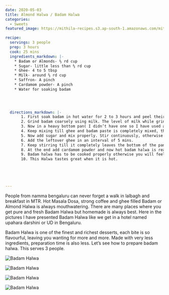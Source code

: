 ```yaml
---
date: 2020-05-03
title: Almond Halwa / Badam Halwa  
categories:
  - Sweets
featured_image: https://mithila-recipes.s3.ap-south-1.amazonaws.com/mithilaas_pics/badam_halwa/Badam_Halwa_small_8.jpg

recipe:
  servings: 3 people
  prep: 3 hours 
  cook: 25 mins 
  ingredients_markdown: |-
    * Badam or Almonds- ⅔ rd cup 
    * Sugar- little less than ⅔ rd cup
    * Ghee- 4 to 5 tbsp
    * Milk- around ⅔ rd cup
    * Saffron- A pinch
    * Cardamom powder- A pinch
    * Water for soaking badam

    
 

  directions_markdown: |-
       1. First soak badam in hot water for 2 to 3 hours and peel their skin. Or you can soak them overnight in normal water. 
       2. Grind badam coarsely using milk. The level of milk while grinding should be the exact level of badam. In the ingredients list I have mentioned around ⅔ rd cup of milk, but you can require more or less so adjust the amount of milk to your requirement.
       3. Now in a heavy bottom pan( I didn’t have one so I have used a non stick pan here) add around 2 tbsp of ghee. When the ghee is semi hot add coarse ground badam paste, also add saffron now only as it leaves good flavour and colour.
       4. Keep mixing till ghee and badam paste is completely mixed, then keep stirring for 5 to 6 mins.
       5. Now add sugar and mix properly. Stir continuously, otherwise halwa may burn.
       6. Add the leftover ghee in an interval of 5 mins.
       7. Keep stirring till it completely leaves the bottom of the pan and also starts to release ghee .
       8. At the end add cardamom powder and now hot badam halwa is ready to be served
       9. Badam halwa has to be cooked properly otherwise you will feel it is sticky when you eat.
       10. This Halwa tastes great when it is hot.

       



---
```

People from namma bengaluru can never forget a walk in lalbagh and breakfast in MTR. Hot Masala Dosa, strong coffee and ghee filled Badam or Almond Halwa is always mouthwatering. There are many places where you get pure and fresh Badam Halwa but homemade is always best. Here in the pictures I have presented Badam Halwa like we get in a hotel named upahara darshini or UD in Bengaluru.
 
Badam Halwa is one of the finest and richest desserts, each bite is so flavourful, leaving you wanting for more and more. Made with very less ingredients, preparation time is also less. Let’s see how to prepare badam halwa. This serves 3 people.





![Badam Halwa](https://mithila-recipes.s3.ap-south-1.amazonaws.com/mithilaas_pics/badam_halwa/Badam_Halwa_small_6.jpg)

![Badam Halwa](https://mithila-recipes.s3.ap-south-1.amazonaws.com/mithilaas_pics/badam_halwa/Badam_Halwa_small_7.jpg)

![Badam Halwa](https://mithila-recipes.s3.ap-south-1.amazonaws.com/mithilaas_pics/badam_halwa/Badam_Halwa_small_4.jpg)

![Badam Halwa](https://mithila-recipes.s3.ap-south-1.amazonaws.com/mithilaas_pics/badam_halwa/Badam_Halwa_small_2.jpg)









